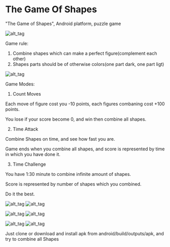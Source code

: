 # The Game Of Shapes
"The Game of Shapes", Android platform, puzzle game

![alt_tag](https://github.com/ASV44/Game_Of_Shapes/blob/master/screens/1.png)

Game rule:
1. Combine shapes which can make a perfect figure(complement each other)
2. Shapes parts should be of otherwise colors(one part dark, one part ligt)

![alt_tag](https://github.com/ASV44/Game_Of_Shapes/blob/master/screens/2.png)

Game Modes:
1. Count Moves

Each move of figure cost you -10 points, each figures combaning cost +100 points.

You lose if your score become 0, and win then combine all shapes.

2. Time Attack

Combine Shapes on time, and see how fast you are.

Game ends when you combine all shapes, and score is represented by time in which you have done it.

3. Time Challenge

You have 1:30 minute to combine infinite amount of shapes.

Score is represented by number of shapes which you combined.

Do it the best.

![alt_tag](https://github.com/ASV44/Game_Of_Shapes/blob/master/screens/3.png)
![alt_tag](https://github.com/ASV44/Game_Of_Shapes/blob/master/screens/4.png)

![alt_tag](https://github.com/ASV44/Game_Of_Shapes/blob/master/screens/5.png)
![alt_tag](https://github.com/ASV44/Game_Of_Shapes/blob/master/screens/6.png)

![alt_tag](https://github.com/ASV44/Game_Of_Shapes/blob/master/screens/7.png)
![alt_tag](https://github.com/ASV44/Game_Of_Shapes/blob/master/screens/8.png)

Just clone or download and install apk from android/build/outputs/apk, and try to combine all Shapes

